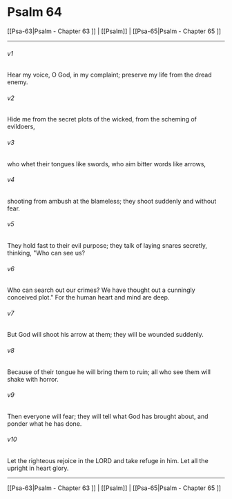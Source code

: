 # Psalm 64

[[Psa-63|Psalm - Chapter 63 ]] | [[Psalm]] | [[Psa-65|Psalm - Chapter 65 ]]
***

###### v1
Hear my voice, O God, in my complaint; preserve my life from the dread enemy.
###### v2
Hide me from the secret plots of the wicked, from the scheming of evildoers,
###### v3
who whet their tongues like swords, who aim bitter words like arrows,
###### v4
shooting from ambush at the blameless; they shoot suddenly and without fear.
###### v5
They hold fast to their evil purpose; they talk of laying snares secretly, thinking, "Who can see us?
###### v6
Who can search out our crimes? We have thought out a cunningly conceived plot." For the human heart and mind are deep.
###### v7
But God will shoot his arrow at them; they will be wounded suddenly.
###### v8
Because of their tongue he will bring them to ruin; all who see them will shake with horror.
###### v9
Then everyone will fear; they will tell what God has brought about, and ponder what he has done.
###### v10
Let the righteous rejoice in the LORD and take refuge in him. Let all the upright in heart glory.

***

[[Psa-63|Psalm - Chapter 63 ]] | [[Psalm]] | [[Psa-65|Psalm - Chapter 65 ]]
